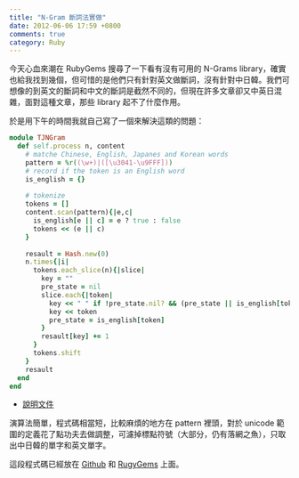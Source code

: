```yaml
---
title: "N-Gram 斷詞法實做"
date: 2012-06-06 17:59 +0800
comments: true
category: Ruby
---
```


今天心血來潮在 RubyGems 搜尋了一下看有沒有可用的 N-Grams library，確實也給我找到幾個，但可惜的是他們只有針對英文做斷詞，沒有針對中日韓。我們可想像的到英文的斷詞和中文的斷詞是截然不同的，但現在許多文章卻又中英日混雜，面對這種文章，那些 library 起不了什麼作用。

於是用下午的時間我就自己寫了一個來解決這類的問題：

<!-- more -->

``` ruby
module TJNGram
  def self.process n, content
    # matche Chinese, English, Japanes and Korean words
    pattern = %r((\w+)|([\u3041-\u9FFF]))
    # record if the token is an English word
    is_english = {}
    
    # tokenize
    tokens = []
    content.scan(pattern){|e,c|
      is_english[e || c] = e ? true : false
      tokens << (e || c)
    }
    
    resault = Hash.new(0)
    n.times{|i|
      tokens.each_slice(n){|slice|
        key = ""
        pre_state = nil
        slice.each{|token|
          key << " " if !pre_state.nil? && (pre_state || is_english[token])
          key << token
          pre_state = is_english[token]
        }
        resault[key] += 1
      }
      tokens.shift
    }
    resault
  end
end
```

*   [說明文件](/blog/tjngram)

演算法簡單，程式碼相當短，比較麻煩的地方在 pattern 裡頭，對於 unicode 範圍的定義花了點功夫去做調整，可濾掉標點符號（大部分，仍有落網之魚），只取出中日韓的單字和英文單字。

這段程式碼已經放在 [Github](https://github.com/tonytonyjan/TJNGram) 和 [RugyGems](https://rubygems.org/gems/TJNGram) 上面。